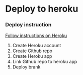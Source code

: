 <h1>Deploy to heroku</h1>
<h3>Deploy instruction</h3>
<a href="https://devcenter.heroku.com/articles/github-integration">Follow instructions on Heroku</a>
<ol class="list-group">
    <li class="list-group-item">Create Heroku account</li>
    <li class="list-group-item">Create Github repo</li>
    <li class="list-group-item">Create Heroku app</li>
    <li class="list-group-item">Link Github repo to heroku app</li>
    <li class="list-group-item">Deploy brank</li>
</ol>